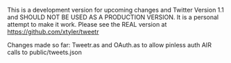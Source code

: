 This is a development version for upcoming changes and Twitter Version 1.1 and SHOULD NOT BE USED AS A PRODUCTION VERSION. It is a personal attempt to make it work. Please see the REAL version at https://github.com/xtyler/tweetr

Changes made so far:
Tweetr.as and OAuth.as to allow pinless auth AIR calls to public/tweets.json